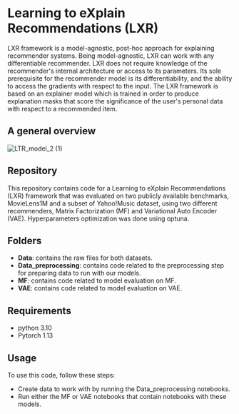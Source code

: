 # Learning to eXplain Recommendations (LXR)

LXR framework is a model-agnostic, post-hoc approach for explaining recommender systems. Being model-agnostic, LXR can work with any differentiable recommender. LXR does not require knowledge of the recommender's internal architecture or access to its parameters. Its sole prerequisite for the recommender model is its differentiability, and the ability to access the gradients with respect to the input. 
The LXR framework is based on an explainer model which is trained in order to produce explanation masks that score the significance of the user's personal data with respect to a recommended item. 

## A general overview 

![LTR_model_2 (1)](https://user-images.githubusercontent.com/130644098/233772191-7252b1a1-da3e-482f-91d3-50318a511459.png)


## Repository

This repository contains code for a Learning to eXplain Recommendations (LXR) framework that was evaluated on two publicly available benchmarks, MovieLens1M and a subset of Yahoo!Music dataset, using two different recommenders, Matrix Factorization (MF) and Variational Auto Encoder (VAE). Hyperparameters optimization was done using optuna.

## Folders

* **Data**: contains the raw files for both datasets.
* **Data_preprocessing**: contains code related to the preprocessing step for preparing data to run with our models.
* **MF**: contains code related to model evaluation on MF.
* **VAE**: contains code related to model evaluation on VAE.

## Requirements

* python 3.10
* Pytorch 1.13

## Usage

To use this code, follow these steps:
+ Create data to work with by running the Data_preprocessing notebooks.
+ Run either the MF or VAE notebooks that contain notebooks with these models.




